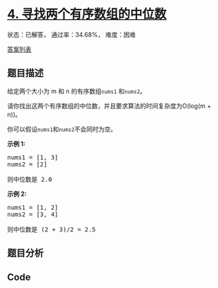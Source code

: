 # [4. 寻找两个有序数组的中位数](https://leetcode-cn.com/problems/median-of-two-sorted-arrays)

状态：已解答， 通过率：34.68%， 难度：困难

[答案列表](Solutions/answer_list.md)

## 题目描述
给定两个大小为 m 和 n 的有序数组`nums1` 和`nums2`。

请你找出这两个有序数组的中位数，并且要求算法的时间复杂度为O(log(m + n))。

你可以假设`nums1`和`nums2`不会同时为空。

**示例 1:**

<pre>nums1 = [1, 3]
nums2 = [2]

则中位数是 2.0
</pre>

**示例 2:**

<pre>nums1 = [1, 2]
nums2 = [3, 4]

则中位数是 (2 + 3)/2 = 2.5
</pre>


## 题目分析


## Code
